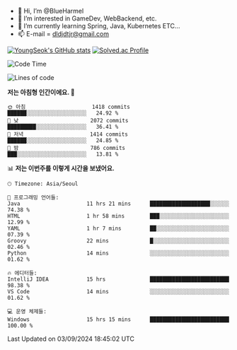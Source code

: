 - 👋 Hi, I’m @BlueHarmel
- 👀 I’m interested in GameDev, WebBackend, etc.
- 🌱 I’m currently learning Spring, Java, Kubernetes ETC...
- 📫 E-mail = dldjdtjr@gmail.com

[![YoungSeok's GitHub stats](https://github-readme-stats.vercel.app/api?username=BlueHarmel&show_icons=true&theme=transparent)](https://github.com/anuraghazra/github-readme-stats)
[![Solved.ac Profile](http://mazassumnida.wtf/api/v2/generate_badge?boj=dldjdtjr)](https://solved.ac/dldjdtjr/)

<!--START_SECTION:waka-->
![Code Time](http://img.shields.io/badge/Code%20Time-675%20hrs%2042%20mins-blue)

![Lines of code](https://img.shields.io/badge/%EC%A0%80%EB%8A%94%20%EC%97%AC%ED%83%9C%EA%B9%8C%EC%A7%80%20-46.6%20million%20%EC%A4%84%EC%9D%98%20%EC%BD%94%EB%93%9C%EB%A5%BC%20%EC%9E%91%EC%84%B1%ED%96%88%EC%96%B4%EC%9A%94.-blue)

**저는 아침형 인간이에요. 🐤** 

```text
🌞 아침                     1418 commits        ██████░░░░░░░░░░░░░░░░░░░   24.92 % 
🌆 낮　                     2072 commits        █████████░░░░░░░░░░░░░░░░   36.41 % 
🌃 저녁                     1414 commits        ██████░░░░░░░░░░░░░░░░░░░   24.85 % 
🌙 밤　                     786 commits         ███░░░░░░░░░░░░░░░░░░░░░░   13.81 % 
```


📊 **저는 이번주를 이렇게 시간을 보냈어요.** 

```text
🕑︎ Timezone: Asia/Seoul

💬 프로그래밍 언어들: 
Java                     11 hrs 21 mins      ███████████████████░░░░░░   74.38 % 
HTML                     1 hr 58 mins        ███░░░░░░░░░░░░░░░░░░░░░░   12.99 % 
YAML                     1 hr 7 mins         ██░░░░░░░░░░░░░░░░░░░░░░░   07.39 % 
Groovy                   22 mins             █░░░░░░░░░░░░░░░░░░░░░░░░   02.46 % 
Python                   14 mins             ░░░░░░░░░░░░░░░░░░░░░░░░░   01.62 % 

🔥 에디터들: 
IntelliJ IDEA            15 hrs              █████████████████████████   98.38 % 
VS Code                  14 mins             ░░░░░░░░░░░░░░░░░░░░░░░░░   01.62 % 

💻 운영 체제들: 
Windows                  15 hrs 15 mins      █████████████████████████   100.00 % 
```


 Last Updated on 03/09/2024 18:45:02 UTC
<!--END_SECTION:waka-->
<!---
BlueHarmel/BlueHarmel is a ✨ special ✨ repository because its `README.md` (this file) appears on your GitHub profile.
You can click the Preview link to take a look at your changes.
--->

